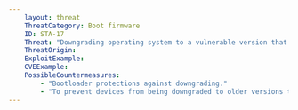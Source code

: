 ```yaml
---
    layout: threat
    ThreatCategory: Boot firmware
    ID: STA-17
    Threat: "Downgrading operating system to a vulnerable version that can then be exploited"
    ThreatOrigin:
    ExploitExample:
    CVEExample:
    PossibleCountermeasures:
        - "Bootloader protections against downgrading."
        - "To prevent devices from being downgraded to older versions that lack the latest security updates, iOS uses a process called System Software Authorization. [^54]"
---
```

